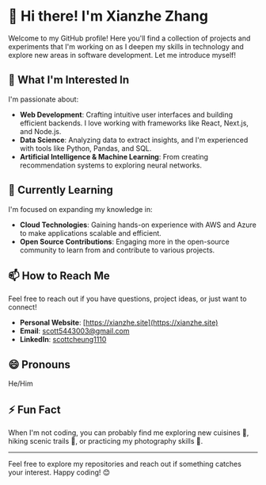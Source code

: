 # 👋 Hi there! I'm Xianzhe Zhang

Welcome to my GitHub profile! Here you'll find a collection of projects and experiments that I'm working on as I deepen my skills in technology and explore new areas in software development. Let me introduce myself!

## 👀 What I'm Interested In
I'm passionate about:
- **Web Development**: Crafting intuitive user interfaces and building efficient backends. I love working with frameworks like React, Next.js, and Node.js.
- **Data Science**: Analyzing data to extract insights, and I'm experienced with tools like Python, Pandas, and SQL.
- **Artificial Intelligence & Machine Learning**: From creating recommendation systems to exploring neural networks.


## 🌱 Currently Learning
I'm focused on expanding my knowledge in:
- **Cloud Technologies**: Gaining hands-on experience with AWS and Azure to make applications scalable and efficient.
- **Open Source Contributions**: Engaging more in the open-source community to learn from and contribute to various projects.


## 📫 How to Reach Me
Feel free to reach out if you have questions, project ideas, or just want to connect!
- **Personal Website**: [https://xianzhe.site](https://xianzhe.site)
- **Email**: [scott5443003@gmail.com](mailto:scott5443003@gmail.com)
- **LinkedIn**: [scottcheung1110](https://www.linkedin.com/in/scottcheung1110/)

## 😄 Pronouns
He/Him

## ⚡ Fun Fact
When I'm not coding, you can probably find me exploring new cuisines 🍜, hiking scenic trails 🌲, or practicing my photography skills 📸.

---

Feel free to explore my repositories and reach out if something catches your interest. Happy coding! 😊
